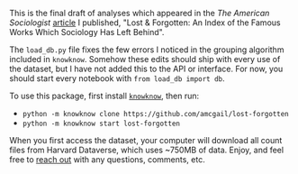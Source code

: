 This is the final draft of analyses which appeared in the *The American Sociologist* [article](https://link.springer.com/article/10.1007%2Fs12108-021-09490-4) I published, "Lost & Forgotten: An Index of the Famous Works Which Sociology Has Left Behind".

The `load_db.py` file fixes the few errors I noticed in the grouping algorithm included in `knowknow`.
Somehow these edits should ship with every use of the dataset, but I have not added this to the API or interface.
For now, you should start every notebook with `from load_db import db`.

To use this package, first install [`knowknow`](https://github.com/amcgail/knowknow), then run:

+ `python -m knowknow clone https://github.com/amcgail/lost-forgotten`
+ `python -m knowknow start lost-forgotten`

When you first access the dataset, your computer will download all count files from Harvard Dataverse, which uses ~750MB of data.
Enjoy, and feel free to [reach out](https://twitter.com/SomeKindOfAlec) with any questions, comments, etc.